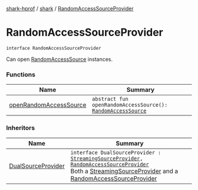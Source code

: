 [shark-hprof](../../index.md) / [shark](../index.md) / [RandomAccessSourceProvider](./index.md)

# RandomAccessSourceProvider

`interface RandomAccessSourceProvider`

Can open [RandomAccessSource](../-random-access-source/index.md) instances.

### Functions

| Name | Summary |
|---|---|
| [openRandomAccessSource](open-random-access-source.md) | `abstract fun openRandomAccessSource(): `[`RandomAccessSource`](../-random-access-source/index.md) |

### Inheritors

| Name | Summary |
|---|---|
| [DualSourceProvider](../-dual-source-provider.md) | `interface DualSourceProvider : `[`StreamingSourceProvider`](../-streaming-source-provider/index.md)`, `[`RandomAccessSourceProvider`](./index.md)<br>Both a [StreamingSourceProvider](../-streaming-source-provider/index.md) and a [RandomAccessSourceProvider](./index.md) |
